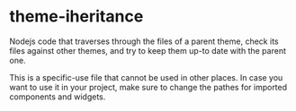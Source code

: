 # theme-iheritance
Nodejs code that traverses through the files of a parent theme, check its files against other themes, and try to keep them up-to date with the parent one.

This is a specific-use file that cannot be used in other places. In case you want to use it in your project, make sure to change the pathes for imported components and widgets.
